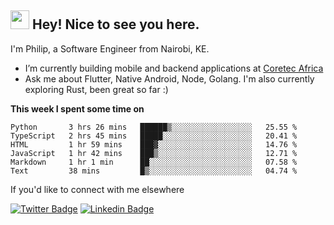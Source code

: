 <h2><img src="https://slackmojis.com/emojis/3643-cool-doge/download" width="30"/> Hey! Nice to see you here.</h2>

<p>I'm Philip, a Software Engineer from Nairobi, KE. 

- I’m currently building mobile and backend applications at [Coretec Africa](https://coretecafrica.com/)</br>
- Ask me about Flutter, Native Android, Node, Golang. I'm also currently exploring Rust, been great so far :)</p>

**This week I spent some time on**
<!--START_SECTION:waka-->

```text
Python       3 hrs 26 mins   ██████▒░░░░░░░░░░░░░░░░░░   25.55 %
TypeScript   2 hrs 45 mins   █████░░░░░░░░░░░░░░░░░░░░   20.41 %
HTML         1 hr 59 mins    ███▓░░░░░░░░░░░░░░░░░░░░░   14.76 %
JavaScript   1 hr 42 mins    ███▒░░░░░░░░░░░░░░░░░░░░░   12.71 %
Markdown     1 hr 1 min      ██░░░░░░░░░░░░░░░░░░░░░░░   07.58 %
Text         38 mins         █▒░░░░░░░░░░░░░░░░░░░░░░░   04.74 %
```

<!--END_SECTION:waka-->

If you'd like to connect with me elsewhere

[![Twitter Badge](https://img.shields.io/badge/-Twitter-1ca0f1?style=flat-square&labelColor=1ca0f1&logo=twitter&logoColor=white&link=https://twitter.com/_diogorodrigues)](https://twitter.com/kimathiphil)  [![Linkedin Badge](https://img.shields.io/badge/-LinkedIn-blue?style=flat-square&logo=Linkedin&logoColor=white&link=https://www.linkedin.com/in/philip-kimathi-2604a9114/)](https://www.linkedin.com/in/philip-kimathi-2604a9114/)
